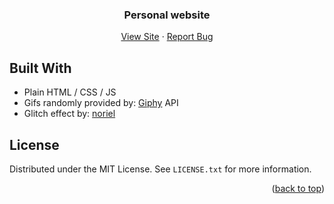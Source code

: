 <div id="top"></div>

<div align="center">
<h3 align="center">Personal website</h3>

  <p align="center">
    <a href="https://ruudvh.github.io/">View Site</a>
    ·
    <a href="https://github.com/ruudvh/ruudvh.github.io/issues">Report Bug</a>
  </p>
</div>

## Built With
* Plain HTML / CSS / JS
* Gifs randomly provided by: [Giphy](www.giphy.com) API
* Glitch effect by: [noriel](https://codepen.io/toperrr/pen/KKqMRjw?editors=1100)

## License
Distributed under the MIT License. See `LICENSE.txt` for more information.

<p align="right">(<a href="#top">back to top</a>)</p>

